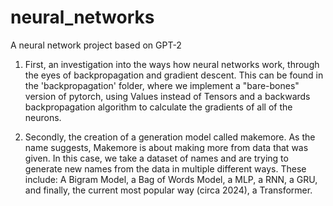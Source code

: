 # neural_networks
A neural network project based on GPT-2

1) First, an investigation into the ways how neural networks work, through the eyes of backpropagation and gradient descent. This can be found in the 'backpropagation' folder, where we implement a "bare-bones" version of pytorch, using Values instead of Tensors and a backwards backpropagation algorithm to calculate the gradients of all of the neurons.

2) Secondly, the creation of a generation model called makemore. As the name suggests, Makemore is about making more from data that was given. In this case, we take a dataset of names and are trying to generate new names from the data in multiple different ways. These include: A Bigram Model, a Bag of Words Model, a MLP, a RNN, a GRU, and finally, the current most popular way (circa 2024), a Transformer. 
